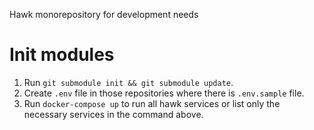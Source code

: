 Hawk monorepository for development needs

# Init modules
1. Run `git submodule init && git submodule update`.
2. Create `.env` file in those repositories where there is `.env.sample` file.
3. Run `docker-compose up` to run all hawk services or list only the necessary services in the command above.

